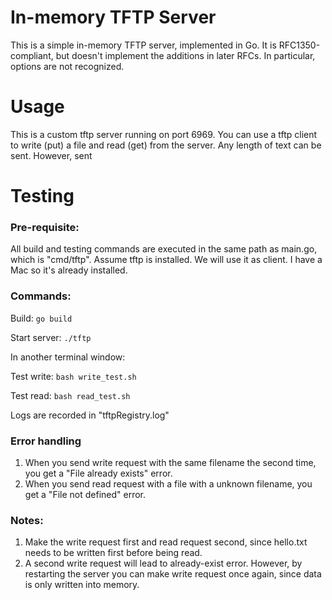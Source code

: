 # In-memory TFTP Server

This is a simple in-memory TFTP server, implemented in Go.  It is
RFC1350-compliant, but doesn't implement the additions in later RFCs.  In
particular, options are not recognized.

# Usage

This is a custom tftp server running on port 6969.  You can use a tftp client to write (put) a file and read (get) from the server. Any length of text can be sent. However, sent 

# Testing

### Pre-requisite:
All build and testing commands are executed in the same path as main.go, which is "cmd/tftp". Assume tftp is installed. We will use it as client. I have a Mac so it's already installed.

### Commands:

Build: `go build`

Start server: `./tftp`

In another terminal window:

Test write: `bash write_test.sh`

Test read: `bash read_test.sh`

Logs are recorded in "tftpRegistry.log"

### Error handling

1. When you send write request with the same filename the second time, you get a "File already exists" error.
2. When you send read request with a file with a unknown filename, you get a "File not defined" error.


### Notes: 

1. Make the write request first and read request second, since hello.txt needs to be written first before being read. 
2. A second write request will lead to already-exist error. However, by restarting the server you can make write request once again, since data is only written into memory. 